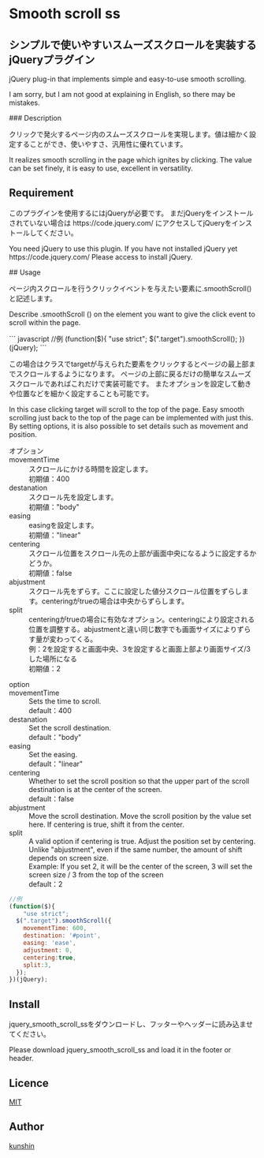 # Smooth scroll ss


## シンプルで使いやすいスムーズスクロールを実装するjQueryプラグイン
jQuery plug-in that implements simple and easy-to-use smooth scrolling.


<p>I am sorry, but I am not good at explaining in English, so there may be mistakes.</p>
### Description
<p>クリックで発火するページ内のスムーズスクロールを実現します。値は細かく設定することができ、使いやすさ、汎用性に優れています。</p>

<p>It realizes smooth scrolling in the page which ignites by clicking. The value can be set finely, it is easy to use, excellent in versatility.</p>

## Requirement
<p>このプラグインを使用するにはjQueryが必要です。
まだjQueryをインストールされていない場合は
https://code.jquery.com/
にアクセスしてjQueryをインストールしてください。</p>

<p>You need jQuery to use this plugin.
If you have not installed jQuery yet
https://code.jquery.com/
Please access to install jQuery.</p>
## Usage
<p>ページ内スクロールを行うクリックイベントを与えたい要素に.smoothScroll()と記述します。</p>

<p>Describe .smoothScroll () on the element you want to give the click event to scroll within the page.</p>
``` javascript
//例
(function($){
	"use strict";
  $(".target").smoothScroll();
})(jQuery);
```

<p>この場合はクラスでtargetが与えられた要素をクリックするとページの最上部までスクロールするようになります。
ページの上部に戻るだけの簡単なスムーズスクロールであればこれだけで実装可能です。
またオプションを設定して動きや位置などを細かく設定することも可能です。</p>
<p>In this case clicking target will scroll to the top of the page.
Easy smooth scrolling just back to the top of the page can be implemented with just this.
By setting options, it is also possible to set details such as movement and position.</p>

<dl>
<dt>オプション</dt>
<dt>movementTime</dt>
 <dd>スクロールにかける時間を設定します。</dd>
 <dd>初期値：400</dd>
<dt>destanation</dt>
 <dd>スクロール先を設定します。</dd>
 <dd>初期値："body"</dd>
<dt>easing</dt>
 <dd>easingを設定します。</dd>
 <dd>初期値："linear"</dd>
<dt>centering</dt>
 <dd>スクロール位置をスクロール先の上部が画面中央になるように設定するかどうか。</dd>
 <dd>初期値：false</dd>
<dt>abjustment</dt>
 <dd>スクロール先をずらす。ここに設定した値分スクロール位置をずらします。centeringがtrueの場合は中央からずらします。</dd>
<dt>split</dt>
 <dd>centeringがtrueの場合に有効なオプション。centeringにより設定される位置を調整する。abjustmentと違い同じ数字でも画面サイズによりずらす量が変わってくる。</dd>
 <dd>例：2を設定すると画面中央、3を設定すると画面上部より画面サイズ/3した場所になる</dd>
 <dd>初期値：2</dd>
</dl>
<dl>
<dt>option</dt>
<dt>movementTime</dt>
 <dd>Sets the time to scroll.</dd>
 <dd>default：400</dd>
<dt>destanation</dt>
 <dd>Set the scroll destination.</dd>
 <dd>default："body"</dd>
<dt>easing</dt>
 <dd>Set the easing.</dd>
 <dd>default："linear"</dd>
<dt>centering</dt>
 <dd>Whether to set the scroll position so that the upper part of the scroll destination is at the center of the screen.</dd>
 <dd>default：false</dd>
<dt>abjustment</dt>
 <dd>Move the scroll destination. Move the scroll position by the value set here. If centering is true, shift it from the center.</dd>
<dt>split</dt>
 <dd>A valid option if centering is true. Adjust the position set by centering. Unlike "abjustment", even if the same number, the amount of shift depends on screen size.</dd>
 <dd>Example: If you set 2, it will be the center of the screen, 3 will set the screen size / 3 from the top of the screen</dd>
 <dd>default：2</dd>
</dl>

``` javascript
//例
(function($){
	"use strict";
  $(".target").smoothScroll({
    movementTime: 600,
    destination: '#point',
    easing: 'ease',
    adjustment: 0,
    centering:true,
    split:3,
  });
})(jQuery);
```

## Install
<p>jquery_smooth_scroll_ssをダウンロードし、フッターやヘッダーに読み込ませてください。</p>
<p>Please download jquery_smooth_scroll_ss and load it in the footer or header.</p>




## Licence

[MIT](https://github.com/kunshin0518/jquery_smooth_scroll_ss/blob/master/LICENSE)

## Author

[kunshin](https://github.com/kunshin0518)
